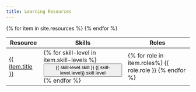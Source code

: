 ```yaml
---
title: Learning Resources
---
```



<table data-toggle="table" data-pagination="true" data-search="true">
  <thead>
    <tr>
      <th>Resource</th>
      <th>Skills</th>
      <th>Roles</th>
    </tr>
  </thead>
  <tbody>
{% for item in site.resources %}
    <tr>
      <td data-sortable="true">
    <a href="{{ item.url }}">
      {{ item.title }}
    </a>
      </td>
      <td>
      {% for skill-level in item.skill-levels %}       
      <button type="button" class="btn btn-primary position-relative">
        {{ skill-level.skill }}
        <span class="position-absolute top-0 start-100 translate-middle badge rounded-pill bg-danger">
          {{ skill-level.level}}
          <span class="visually-hidden">skill level</span>
        </span>
      </button>
      {% endfor %}
      </td>
      <td>
      {% for role in item.roles%}
      {{ role.role }}
      {% endfor %}
      </td>
    </tr>
{% endfor %}
  </tbody>
</table>

